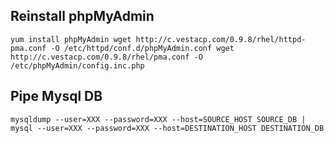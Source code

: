 ## Reinstall phpMyAdmin

``
yum install phpMyAdmin
wget http://c.vestacp.com/0.9.8/rhel/httpd-pma.conf -O /etc/httpd/conf.d/phpMyAdmin.conf
wget http://c.vestacp.com/0.9.8/rhel/pma.conf -O /etc/phpMyAdmin/config.inc.php
``

## Pipe Mysql DB

```mysqldump --user=XXX --password=XXX --host=SOURCE_HOST SOURCE_DB | mysql --user=XXX --password=XXX --host=DESTINATION_HOST DESTINATION_DB```

